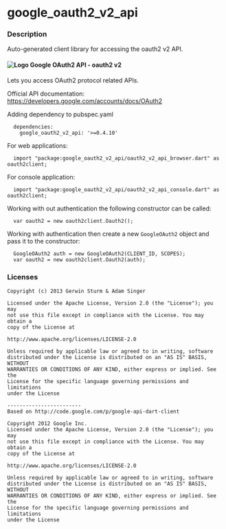 # google_oauth2_v2_api

### Description

Auto-generated client library for accessing the oauth2 v2 API.

#### ![Logo](http://www.google.com/images/icons/product/search-16.gif) Google OAuth2 API - oauth2 v2

Lets you access OAuth2 protocol related APIs.

Official API documentation: https://developers.google.com/accounts/docs/OAuth2

Adding dependency to pubspec.yaml

```
  dependencies:
    google_oauth2_v2_api: '>=0.4.10'
```

For web applications:

```
  import "package:google_oauth2_v2_api/oauth2_v2_api_browser.dart" as oauth2client;
```

For console application:

```
  import "package:google_oauth2_v2_api/oauth2_v2_api_console.dart" as oauth2client;
```

Working with out authentication the following constructor can be called:

```
  var oauth2 = new oauth2client.Oauth2();
```

Working with authentication then create a new `GoogleOAuth2` object and pass it to the constructor:


```
  GoogleOAuth2 auth = new GoogleOAuth2(CLIENT_ID, SCOPES);
  var oauth2 = new oauth2client.Oauth2(auth);
```

### Licenses

```
Copyright (c) 2013 Gerwin Sturm & Adam Singer

Licensed under the Apache License, Version 2.0 (the "License"); you may 
not use this file except in compliance with the License. You may obtain a 
copy of the License at

http://www.apache.org/licenses/LICENSE-2.0

Unless required by applicable law or agreed to in writing, software
distributed under the License is distributed on an "AS IS" BASIS, WITHOUT
WARRANTIES OR CONDITIONS OF ANY KIND, either express or implied. See the
License for the specific language governing permissions and limitations 
under the License

------------------------
Based on http://code.google.com/p/google-api-dart-client

Copyright 2012 Google Inc.
Licensed under the Apache License, Version 2.0 (the "License"); you may 
not use this file except in compliance with the License. You may obtain a
copy of the License at

http://www.apache.org/licenses/LICENSE-2.0

Unless required by applicable law or agreed to in writing, software
distributed under the License is distributed on an "AS IS" BASIS, WITHOUT
WARRANTIES OR CONDITIONS OF ANY KIND, either express or implied. See the
License for the specific language governing permissions and limitations 
under the License

```
